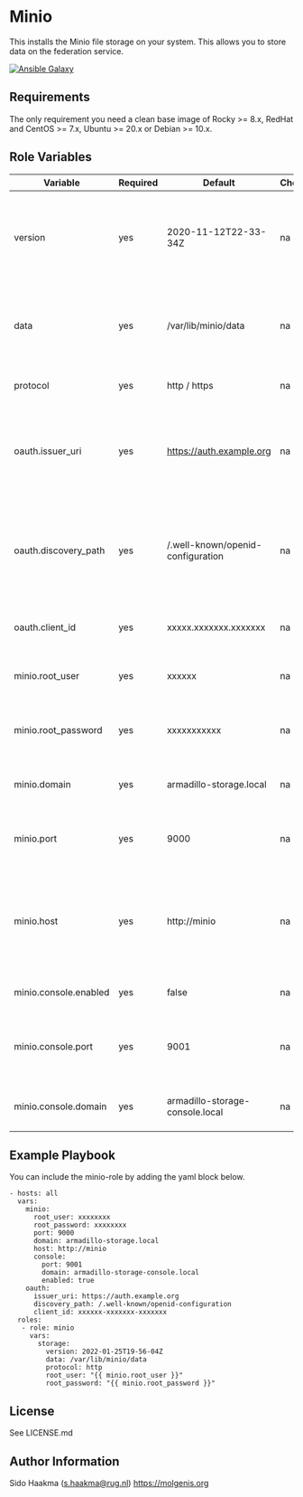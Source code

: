 Minio
=========
This installs the Minio file storage on your system. This allows you to store data on the federation service.

[![Ansible Galaxy](https://img.shields.io/badge/ansible--galaxy-service_minio-blue.svg)](https://galaxy.ansible.com/molgenis/armadillo/)

Requirements
------------
The only requirement you need a clean base image of Rocky >= 8.x, RedHat and CentOS >= 7.x, Ubuntu >= 20.x or Debian >= 10.x.

Role Variables
--------------
| Variable               | Required | Default                           | Choices  | Comments                                                                                          |
|------------------------|----------|-----------------------------------|----------|---------------------------------------------------------------------------------------------------| 
| version                | yes      | 2020-11-12T22-33-34Z              | na       | Version of the Minio service. There are monthly releases so you need to upgrade regularly         |
| data                   | yes      | /var/lib/minio/data               | na       | The path on the host system where the of the Minio file storage is stored                         |
| protocol               | yes      | http / https                      | na       | Protocol for the redirect url                                                                     |
| oauth.issuer_uri       | yes      | https://auth.example.org          | na       | The plain url of the authentication server (can be FusionAuth or Keycloack for example            |
| oauth.discovery_path   | yes      | /.well-known/openid-configuration | na       | Discovery path to extract information like the endpoints and other relevant details of the server |
| oauth.client_id        | yes      | xxxxx.xxxxxxx.xxxxxxx             | na       | The client ID of the authentication server                                                        |
| minio.root_user        | yes      | xxxxxx                            | na       | The root user to access Minio API and webinterface                                                |
| minio.root_password    | yes      | xxxxxxxxxxx                       | na       | The root password to access Minio API and webinterface                                            |
| minio.domain           | yes      | armadillo-storage.local           | na       | The domain the minio API server is running on                                                     |
| minio.port             | yes      | 9000                              | na       | The port where the minio API can be reached on                                                    |
| minio.host             | yes      | http://minio                      | na       | The host where the minio API can be reached on (within docker-compose it points to the service)   |
| minio.console.enabled  | yes      | false                             | na       | If the minio webinterface is enabled                                                              |
| minio.console.port     | yes      | 9001                              | na       | The port where the minio webinterface can be reached on                                           |
| minio.console.domain   | yes      | armadillo-storage-console.local   | na       | The domain the minio webinterface is running on                                                   |

Example Playbook
----------------
You can include the minio-role by adding the yaml block below.

    - hosts: all
      vars:
        minio:
          root_user: xxxxxxxx
          root_password: xxxxxxxx
          port: 9000
          domain: armadillo-storage.local
          host: http://minio
          console:
            port: 9001
            domain: armadillo-storage-console.local
            enabled: true
        oauth: 
          issuer_uri: https://auth.example.org
          discovery_path: /.well-known/openid-configuration
          client_id: xxxxxx-xxxxxxx-xxxxxxx
      roles:
       - role: minio
         vars:
           storage:
             version: 2022-01-25T19-56-04Z
             data: /var/lib/minio/data
             protocol: http
             root_user: "{{ minio.root_user }}"
             root_password: "{{ minio.root_password }}"
                   
License
-------
See LICENSE.md

Author Information
------------------
Sido Haakma (s.haakma@rug.nl)
https://molgenis.org